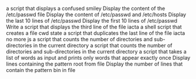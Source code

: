 a script that displays a confused smiley
Display the content of the /etc/passwd file
Display the content of /etc/passwd and /etc/hosts
Display the last 10 lines of /etc/passwd
Display the first 10 lines of /etc/passwd
Write a script that displays the third line of the file iacta
a shell script that creates a file
cwd state
a script that duplicates the last line of the file iacta
no more js
a script that counts the number of directories and sub-directories in the current directory
a script that counts the number of directories and sub-directories in the current directory
a script that takes a list of words as input and prints only words that appear exactly once
Display lines containing the pattern root from file
Display the number of lines that contain the pattern bin in file
